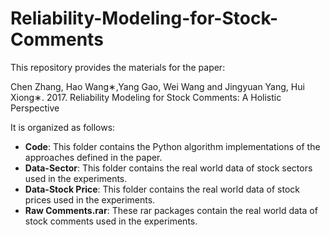 # Reliability-Modeling-for-Stock-Comments

This repository provides the materials for the paper:

Chen Zhang, Hao Wang∗,Yang Gao, Wei Wang and Jingyuan Yang, Hui Xiong∗. 2017. Reliability Modeling for Stock Comments: A Holistic Perspective

It is organized as follows:

<ul>
<li><strong>Code</strong>: This folder contains the Python algorithm implementations of the approaches defined in the paper.</li>

<li><strong>Data-Sector</strong>: This folder contains the real world data of stock sectors used in the experiments.</li>

<li><strong>Data-Stock Price</strong>: This folder contains the real world data of stock prices used in the experiments.</li>

<li><strong>Raw Comments.rar</strong>: These rar packages contain the real world data of stock comments used in the experiments.</li>
</ul>

